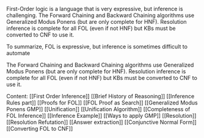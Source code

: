 First-Order logic is a language that is very expressive, but inference is challenging.
The Forward Chaining and Backward Chaining algorithms use Generalized Modus Ponens (but are only complete for HNF).
Resolution inference is complete for all FOL (even if not HNF) but KBs must be converted to CNF to use it.



To summarize, FOL is expressive, but inference is sometimes difficult to automate

The Forward Chaining and Backward Chaining algorithms use Generalized Modus Ponens (but are only complete for HNF).
Resolution inference is complete for all FOL (even if not HNF) but KBs must be converted to CNF to use it.





Content:
[[First Order Inference]]
[[Brief History of Reasoning]]
[[Inference Rules part]]
[[Proofs for FOL]]
[[FOL Proof as Search]]
[[Generalized Modus Ponens GMP]]
[[Unification]]
[[Unification Algorithm]]
[[Completeness of FOL Inference]]
[[Inference Example]]
[[Ways to apply GMP]]
[[Resolution]]
[[Resolution Refutation]]
[[Answer extraction]]
[[Conjunctive Normal Form]]
[[Converting FOL to CNF]]